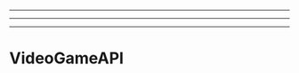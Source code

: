 -----------------------------
----------------------------------------------------------------------------------------------------
-------------------------------------------------------
# VideoGameAPI

